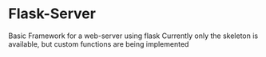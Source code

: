 # Flask-Server
Basic Framework for a web-server using flask
Currently only the skeleton is available, but custom functions are being implemented
